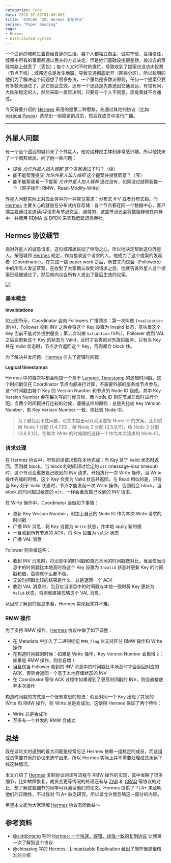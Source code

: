 ```yaml
---
categories: Code
date: 2020-07-03T01:00:00Z
title: "ASPLOS '20: Hermes 复制协议"
series: "Paper Reading"
tags:
- Hermes
- Distributed System
---
```


一个遥远的城邦过着自给自足的生活，每个人都独立自主，诚实守信，互相信任，城邦中所有的事情都通过民主的方式决定。但是他们基础设施很差劲，投出去的票经常路上就丢了（丢包）；每个人又时不时的很忙，导致收到了提案也没功夫投票（节点下线）；城邦还总是发生地震，导致交通彻底断开（网络分区）。所以聪明的他们为了解决这个问题想了很多办法，一个思路是多数派原则，任何一个提案只要有多数派通过了，那它就会生效，还有一个思路是先票选出交通发达，有钱有闲，大陆架稳定的人，然后采取一票否决制，只要有一个人不同意，那提案就不会通过。

今天将要介绍的 [Hermes] 采用的是第二种思路，先通过其他的协议（比如 [Vertical Paxos](https://lamport.azurewebsites.net/pubs/vertical-paxos.pdf)）选举出一组稳定的成员，然后在成员中进行广播。

---

## 外星人问题

有一个这个遥远的城邦来了个外星人，他对这种民主体制非常感兴趣，所以他找来了一个城邦居民，问了他一些问题：

- 提案 *允许外星人加入城邦* 这个提案通过了吗？（读）
- 能不能帮我提交 *允许外星人加入城邦* 这个提案并投赞同票？（写）
- 能不能帮我看一下提案 *允许外星人加入城邦* 通过没有，如果没过就帮我提一个（原子操作: RMW，Read-Modify-Write）

外星人问题实际上对应业务中的一种常见需求：分布式 K-V 或者分布式锁。而 [Hermes] 主要关心的就是在分布式内存存储：各个节点都在同一个数据中心，客户端主要通过发送读/写请求与节点交互，通常的，这些节点还会将数据存储在内存中，并使用 RDMA 或 DPDK 来实现低延迟高吞吐。

## Hermes 协议细节

面对外星人的诚恳请求，这位城邦居民动了恻隐之心，所以他决定帮助这位外星人。按照城邦 [Hermes] 规定，作为接收这个请求的人，他成为了这个提案的发起者（Coordinator）。在完成一些 paper work 之后，他首先向议会（Followers）中的所有人发送草案，在收到了大家确认收到的请求之后，他就告诉外星人这个提案已经被通过了，然后他向议会所有人发出了最后生效的议案。

![](hermes-write.png)

### 基本概念

**Invalidations**

如上图所示，Coordinator 会向 Followers 广播两次：第一次叫做 `Invalidation` (INV)，Follower 收到 INV 之后会将这个 Key 设置为 Invalid 状态，意味着这个 Key 当前不能对外提供服务；第二次叫做 `Validation` (VAL)，Follower 收到 VAL 之后会更新这个 Key 的状态为 Valid，此时才会真的对外提供服务。只有当 Key 处在 Valid 状态时，节点才会返回这个 Key，否则都会 block 住。

为了解决并发问题，[Hermes] 引入了逻辑时间戳：

**Logical timestamps**

Hermes 中的每次写都会附加一个基于 [Lamport Timestamp](http://lamport.azurewebsites.net/pubs/time-clocks.pdf) 的逻辑时间戳，这个时间戳仅在 Coordinator 节点内部进行计算，不需要外部的服务或节点参与。这个时间戳由每个 Key 的 Version Number 和节点的 Node ID 组成。其中 Key Version Number 会在每次写的时候自增，而 Node ID 则在节点启动时进行分配。当两个时间戳进行比较的时候，遵循这样的原则：总是先比较 Key Version Number，若 Key Version Number 一致，则比较 Node ID。

> 为了避免公平性问题，论文中提出可以采用虚拟 Node ID 的方案，比如说给 Node 1 分配 {1,4,7,10}，给 Node 2 分配 {2,5,8,11}，给 Node 3 分配 {3,6,9,12}。在每次 Write 的时候随机选择一个作为本次请求的 Node ID。

### 请求处理

在 Hermes 协议中，所有的读请求都在本地完成：当 Key 处于 Valid 状态时返回，否则就 block。当 block 的时间超过给定的 `mlt` (message-loss timeout) 时，这个节点会重放自己收到的 INV 请求，开始执行一次 Write 操作，当 Write 操作完成的时候，这个 Key 会变为 Valid 状态并返回。与 Read 相似的是，只有当 Key 处于 Valid 状态时，节点才能发起一次 Write 操作，否则就会 block。当 block 的时间超过给定的 `mlt`，一样会重放自己收到的 INV 请求。

在 Wirte 操作中，Coordinator 会做如下事情：

- 更新 Key Version Number，附加上自己的 Node ID 作为本次 Write 请求的时间戳
- 广播 INV 消息，将 Key 设置为 `Write` 状态，并本地 apply 新的值
- 一旦收到所有节点的 ACK，将 Key 设置为 `Valid` 状态
- 广播 VAL 消息

Follower 则会做这些：

- 收到 INV 消息时，将消息中的时间戳和自己本地的时间戳做对比。当且仅当消息中的时间戳比本地高时将这个 Key 设置为 `Invalid` 状态并更新 Key 的时间戳和值，否则就什么都不做。
- 无论时间戳比较的结果是什么，总是返回一个 ACK
- 收到 VAL 消息时，当且仅当消息中的时间戳与本地一致时将 Key 更新为 `Valid` 状态，否则就直接忽略这个 VAL 消息。

从目前了解到的信息来看，Hermes 实现起来并不难。

### RMW 操作

为了支持 RMW 操作，[Hermes] 协议中做了如下调整：

- 在 Metadata 中加入了二进制标记 `RMW_flag` 以支持区分 RMW 操作和 Write 操作
- 在构造时间戳的时候：如果是 Write 操作，Key Version Number 会自增 `2`；如果是 RMW 操作，则会自增 `1`
- 当且仅当 Follower 收到的 INV 消息中的时间戳比本地高时才会返回对应的 ACK，否则会返回一个基于本地存储状态的 INV
- 在 Coordinator 等待 ACK 过程中如果收到了更高时间戳的 INV，则会直接放弃本次操作

构造时间戳的方式是一个很有意思的想法：假设对同一个 Key 出现了并发的 Write 和 RMW 操作，则 Write 总是会成功，这使得 Hermes 保证了两个特性：

- Write 总是会成功
- 至多有一个并发的 RMW 会成功

## 总结

我在读论文时遇到的最大问题是经常忘记 Hermes 依赖一组稳定的成员，而这组成员需要其他的协议来选举出来，所以 Hermes 实际上并不需要处理成员永远下线这种情况。

本文介绍了 [Hermes] 复制协议的读写流程与 RMW 操作的实现，其中省略了很多细节，比如故障恢复，成员变更等情况的处理还有与 [ZAB](https://zookeeper.apache.org/doc/r3.4.13/zookeeperInternals.html) 和 [CRAQ](https://www.cs.cornell.edu/home/rvr/papers/OSDI04.pdf) 等协议的对比，想了解这些细节的同学可以阅读他们的论文。Hermes 提供了 TLA+ 来证明他们的正确性，不过我对 TLA+ 缺乏研究，所以请允许我忽略这一部分的内容。

希望本文能为大家理解 [Hermes] 协议有所助益～

## 参考资料

- [@siddontang](https://www.zhihu.com/people/siddontang) 写的 [Hermes: 一个快速、容错、线性一致的复制协议](https://zhuanlan.zhihu.com/p/141616802) 让我第一次了解到这个协议
- [@chinaxing](https://www.zhihu.com/people/chinaxing) 写的 [Hermes - Linearizable Replication](https://zhuanlan.zhihu.com/p/129018759) 给出了简短但是很精准的介绍

[Raft]: https://raft.github.io/
[Hermes]: https://hermes-protocol.com/
